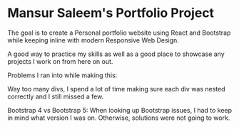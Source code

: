 <h1>Mansur Saleem's Portfolio Project</h1>

The goal is to create a Personal portfolio website using React and Bootstrap while keeping inline with modern Responsive Web Design.

A good way to practice my skills as well as a good place to showcase any projects I work on from here on out.

Problems I ran into while making this:

Way too many divs, I spend a lot of time making sure each div was nested correctly and I still missed a few.

Bootstrap 4 vs Bootstrap 5: When looking up Bootstrap issues, I had to keep in mind what version I was on. Otherwise, solutions were not going to work.